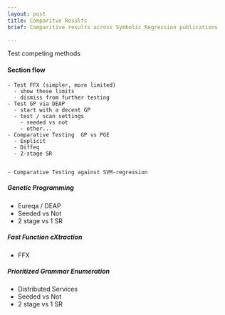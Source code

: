 ```yaml
---
layout: post
title: Comparitve Results
brief: Comparitive results across Symbolic Regression publications

---
```


Test competing methods


#### Section flow

	- Test FFX (simpler, more limited)
	  - show these limits
	  - dismiss from further testing
	- Test GP via DEAP
	  - start with a decent GP
	  - test / scan settings
	    - seeded vs not
	    - other...
	- Comparative Testing  GP vs PGE
	  - Explicit
	  - Diffeq
	  - 2-stage SR


    - Comparative Testing against SVM-regression




##### Genetic Programming

- Eureqa / DEAP
- Seeded vs Not
- 2 stage vs 1 SR

##### Fast Function eXtraction

- FFX

##### Prioritized Grammar Enumeration

- Distributed Services 
- Seeded vs Not
- 2 stage vs 1 SR
